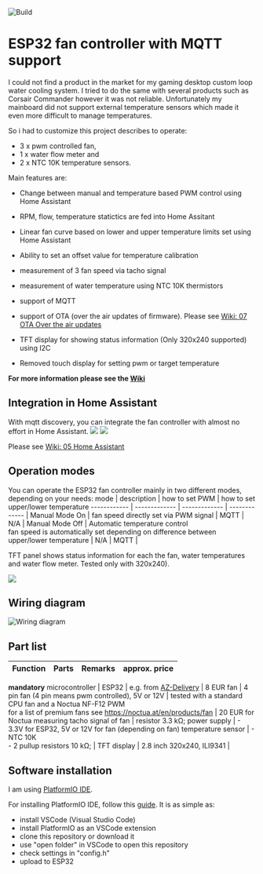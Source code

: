 ![Build](https://github.com/KlausMu/esp32-fan-controller/actions/workflows/build-platformio.yml/badge.svg)

# ESP32 fan controller with MQTT support
I could not find a product in the market for my gaming desktop custom loop water cooling system. I tried to do the same with several products such as Corsair Commander however it was not reliable. Unfortunately my mainboard did not support external temperature sensors which made it even more difficult to manage temperatures.

So i had to customize this project describes to operate:
* 3 x pwm controlled fan,  
* 1 x water flow meter and
* 2 x NTC 10K temperature sensors.

Main features are:
* Change between manual and temperature based PWM control using Home Assistant
* RPM, flow, temperature statictics are fed into Home Assitant
* Linear fan curve based on lower and upper temperature limits set using Home Assistant
* Ability to set an offset value for temperature calibration
* measurement of 3 fan speed via tacho signal
* measurement of water temperature using NTC 10K thermistors
* support of MQTT
* support of OTA (over the air updates of firmware). Please see <a href="https://github.com/KlausMu/esp32-fan-controller/wiki/07-OTA---Over-the-air-updates">Wiki: 07 OTA Over the air updates</a>

* TFT display for showing status information (Only 320x240 supported) using I2C
* Removed touch display for setting pwm or target temperature

<b>For more information please see the <a href="https://github.com/sect16/custom-loop-controller/wiki">Wiki</a></b>

## Integration in Home Assistant
With mqtt discovery, you can integrate the fan controller with almost no effort in Home Assistant.
<a href="https://github.com/sect16/custom-loop-controller/assets/89375638/0654a639-1b35-4dd5-8576-122511d86f72"><img src="https://github.com/sect16/custom-loop-controller/assets/89375638/0654a639-1b35-4dd5-8576-122511d86f72"></a> <a href="https://github.com/sect16/custom-loop-controller/assets/89375638/e1037dc7-9e3f-4240-8aa1-35e372fba79c"><img src="https://github.com/sect16/custom-loop-controller/assets/89375638/e1037dc7-9e3f-4240-8aa1-35e372fba79c"></a>

Please see <a href="https://github.com/KlausMu/esp32-fan-controller/wiki/05-Home-Assistant">Wiki: 05 Home Assistant</a>

## Operation modes
You can operate the ESP32 fan controller mainly in two different modes, depending on your needs:
mode | description | how to set PWM | how to set upper/lower temperature
------------ | ------------- | ------------- | ------------- |
Manual Mode On | fan speed directly set via PWM signal | MQTT |  N/A |
Manual Mode Off | Automatic temperature control<br>fan speed is automatically set depending on difference between upper/lower temperature | N/A | MQTT |

TFT panel shows status information for each the fan, water temperatures and water flow meter. Tested only with 320x240).

<a href="https://github.com/sect16/custom-loop-controller/assets/89375638/2751ee6c-7eb1-4dcc-8c1b-ae502f95f026"><img src="https://github.com/sect16/custom-loop-controller/assets/89375638/2751ee6c-7eb1-4dcc-8c1b-ae502f95f026"></a>

## Wiring diagram
![Wiring diagram](https://github.com/sect16/custom-loop-controller/assets/89375638/438657b7-2fbb-4622-b48d-e912e815d183)

## Part list
Function | Parts | Remarks | approx. price
------------ | ------------- | ------------- | -------------
<b>mandatory</b>
microcontroller | ESP32 | e.g. from  <a href="https://www.az-delivery.de/en/products/esp32-developmentboard">AZ-Delivery</a> | 8 EUR
fan | 4 pin fan (4 pin means pwm controlled), 5V or 12V | tested with a standard CPU fan and a Noctua NF-F12 PWM<br>for a list of premium fans see https://noctua.at/en/products/fan | 20 EUR for Noctua
measuring tacho signal of fan | resistor 3.3 k&#8486;;
power supply | - 3.3V for ESP32, 5V or 12V for fan (depending on fan)
temperature sensor | - NTC 10K<br>- 2 pullup resistors 10 k&#8486;; |
TFT display | 2.8 inch 320x240, ILI9341 | 

## Software installation
I am using <a href="https://platformio.org/">PlatformIO IDE</a>.

For installing PlatformIO IDE, follow this <a href="https://docs.platformio.org/en/latest/integration/ide/vscode.html#installation">guide</a>. It is as simple as:
* install VSCode (Visual Studio Code)
* install PlatformIO as an VSCode extension
* clone this repository or download it
* use "open folder" in VSCode to open this repository
* check settings in "config.h"
* upload to ESP32
